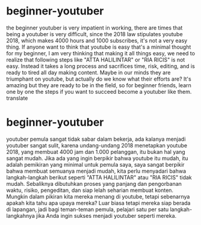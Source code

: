 # beginner-youtuber
the beginner youtuber is very impatient in working, there are times that being a youtuber is very difficult, since the 2018 law stipulates youtube 2018, which makes 4000 hours and 1000 subscribes, it's not a very easy thing. If anyone want to think that youtube is easy that's a minimal thought
for my beginner, I am very thinking that making it all things easy, we need to realize that following steps like "ATTA HALILINTAR" or "RIA RICIS" is not easy. Instead it takes a long process and sacrifices time, risk, editing, and is ready to tired all day making content.
Maybe in our minds they are triumphant on youtube, but actually do we know what their efforts are? It's amazing but they are ready to be in the field, so for beginner friends, learn one by one the steps if you want to succeed become a youtuber like them.
translate 
# beginner-youtuber
youtuber pemula sangat tidak sabar dalam bekerja, ada kalanya menjadi youtuber sangat sulit, karena undang-undang 2018 menetapkan youtube 2018, yang membuat 4000 jam dan 1.000 pelanggan, itu bukan hal yang sangat mudah. Jika ada yang ingin berpikir bahwa youtube itu mudah, itu adalah pemikiran yang minimal
untuk pemula saya, saya sangat berpikir bahwa membuat semuanya menjadi mudah, kita perlu menyadari bahwa langkah-langkah berikut seperti "ATTA HALILINTAR" atau "RIA RICIS" tidak mudah. Sebaliknya dibutuhkan proses yang panjang dan pengorbanan waktu, risiko, pengeditan, dan siap lelah seharian membuat konten.
Mungkin dalam pikiran kita mereka menang di youtube, tetapi sebenarnya apakah kita tahu apa upaya mereka? Luar biasa tetapi mereka siap berada di lapangan, jadi bagi teman-teman pemula, pelajari satu per satu langkah-langkahnya jika Anda ingin sukses menjadi youtuber seperti mereka.
